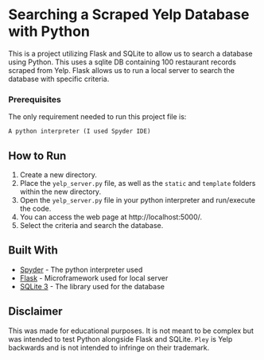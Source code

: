 # Searching a Scraped Yelp Database with Python
This is a project utilizing Flask and SQLite to allow us to search a database using Python. This uses a sqlite DB containing 100 restaurant records scraped from Yelp. Flask allows us to run a local server to search the database with specific criteria. 

### Prerequisites
The only requirement needed to run this project file is:
```
A python interpreter (I used Spyder IDE)
```

## How to Run
1. Create a new directory.
2. Place the ```yelp_server.py``` file, as well as the ```static``` and ```template``` folders within the new directory.
3. Open the ```yelp_server.py``` file in your python interpreter and run/execute the code.
4. You can access the web page at http://localhost:5000/.
5. Select the criteria and search the database. 

## Built With
* [Spyder](https://www.spyder-ide.org/) - The python interpreter used
* [Flask](http://flask.pocoo.org/) - Microframework used for local server
* [SQLite 3](https://www.sqlite.org/index.html) - The library used for the database

## Disclaimer
This was made for educational purposes. It is not meant to be complex but was intended to test Python alongside Flask and SQLite. `Pley` is Yelp backwards and is not intended to infringe on their trademark. 
